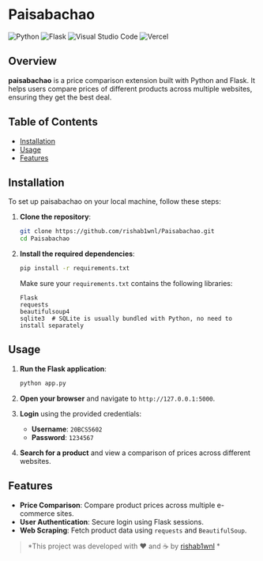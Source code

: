# Paisabachao
![Python](https://img.shields.io/badge/python-3670A0?style=for-the-badge&logo=python&logoColor=ffdd54)
![Flask](https://img.shields.io/badge/flask-%23000.svg?style=for-the-badge&logo=flask&logoColor=white)
![Visual Studio Code](https://img.shields.io/badge/Visual%20Studio%20Code-0078d7.svg?style=for-the-badge&logo=visual-studio-code&logoColor=white)
![Vercel](https://img.shields.io/badge/vercel-%23000000.svg?style=for-the-badge&logo=vercel&logoColor=white)
## Overview
**paisabachao** is a price comparison extension built with Python and Flask. It helps users compare prices of different products across multiple websites, ensuring they get the best deal.

## Table of Contents
- [Installation](#installation)
- [Usage](#usage)
- [Features](#features)

## Installation

To set up paisabachao on your local machine, follow these steps:

1. **Clone the repository**:

    ```bash
    git clone https://github.com/rishab1wnl/Paisabachao.git
    cd Paisabachao
    ```

2. **Install the required dependencies**:

    ```bash
    pip install -r requirements.txt
    ```

    Make sure your `requirements.txt` contains the following libraries:

    ```text
    Flask
    requests
    beautifulsoup4
    sqlite3  # SQLite is usually bundled with Python, no need to install separately
    ```

## Usage

1. **Run the Flask application**:

    ```bash
    python app.py
    ```

2. **Open your browser** and navigate to `http://127.0.0.1:5000`.

3. **Login** using the provided credentials:
    - **Username**: `20BCS5602`
    - **Password**: `1234567`

4. **Search for a product** and view a comparison of prices across different websites.

## Features

- **Price Comparison**: Compare product prices across multiple e-commerce sites.
- **User Authentication**: Secure login using Flask sessions.
- **Web Scraping**: Fetch product data using `requests` and `BeautifulSoup`.


 > *This project was developed with ❤️ and ☕ by [rishab1wnl](https://github.com/rishab1wnl) *
